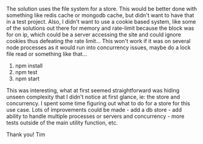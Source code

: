 The solution uses the file system for a store. 
This would be better done with something like redis cache or mongodb cache, but didn't want to have that in a test project.
Also, I didn't want to use a cookie based system, like some of the solutions out there for memory and rate-limit because the block was for on ip, which could be a server accessing the site and could ignore cookies thus defeating the rate limit...
This won't work if it was on several node processes as it would run into concurrency issues, maybe do a lock file read or something like that... 


1) npm install
2) npm test
3) npm start

This was interesting, what at first seemed straightforward was hiding unseen complexity that I didn't notice at first glance, ie: the store and concurrency. I spent some time figuring out what to do for a store for this use case. Lots of improvements could be made - add a db store - add ability to handle multiple processes or servers and concurrency - more tests outside of the main utility function, etc. 

Thank you!
Tim 